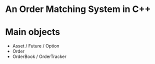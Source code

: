 # An Order Matching System in C++

# Main objects

- Asset / Future / Option 
- Order
- OrderBook  / OrderTracker

